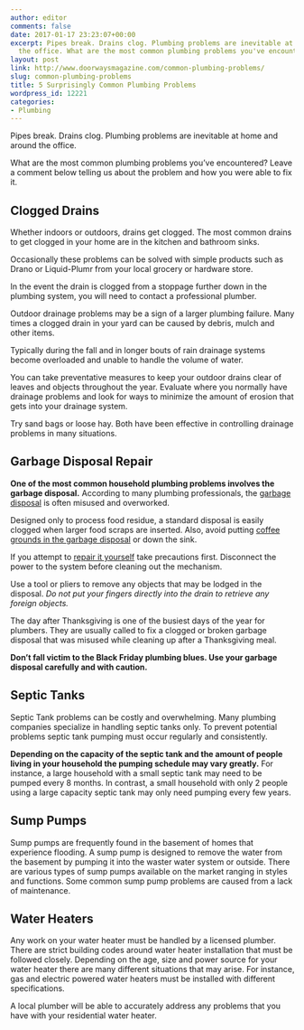 ```yaml
---
author: editor
comments: false
date: 2017-01-17 23:23:07+00:00
excerpt: Pipes break. Drains clog. Plumbing problems are inevitable at home and around
  the office. What are the most common plumbing problems you've encountered?
layout: post
link: http://www.doorwaysmagazine.com/common-plumbing-problems/
slug: common-plumbing-problems
title: 5 Surprisingly Common Plumbing Problems
wordpress_id: 12221
categories:
- Plumbing
---
```


Pipes break. Drains clog. Plumbing problems are inevitable at home and around the office.

What are the most common plumbing problems you’ve encountered? Leave a comment below telling us about the problem and how you were able to fix it.



## Clogged Drains



Whether indoors or outdoors, drains get clogged. The most common drains to get clogged in your home are in the kitchen and bathroom sinks. 

Occasionally these problems can be solved with simple products such as Drano or Liquid-Plumr from your local grocery or hardware store. 

In the event the drain is clogged from a stoppage further down in the plumbing system, you will need to contact a professional plumber.

Outdoor drainage problems may be a sign of a larger plumbing failure. Many times a clogged drain in your yard can be caused by debris, mulch and other items. 

Typically during the fall and in longer bouts of rain drainage systems become overloaded and unable to handle the volume of water. 

You can take preventative measures to keep your outdoor drains clear of leaves and objects throughout the year. Evaluate where you normally have drainage problems and look for ways to minimize the amount of erosion that gets into your drainage system. 

Try sand bags or loose hay. Both have been effective in controlling drainage problems in many situations.



## Garbage Disposal Repair



**One of the most common household plumbing problems involves the garbage disposal.** According to many plumbing professionals, the [garbage disposal](https://www.doorwaysmagazine.com/editors-choice-best-garbage-disposal/) is often misused and overworked. 

Designed only to process food residue, a standard disposal is easily clogged when larger food scraps are inserted. Also, avoid putting [coffee grounds in the garbage disposal](https://www.doorwaysmagazine.com/coffee-grounds-garbage-disposal/) or down the sink.

If you attempt to [repair it yourself](https://www.doorwaysmagazine.com/garbage-disposal-humming-but-not-working/) take precautions first. Disconnect the power to the system before cleaning out the mechanism. 

Use a tool or pliers to remove any objects that may be lodged in the disposal. _Do not put your fingers directly into the drain to retrieve any foreign objects._

The day after Thanksgiving is one of the busiest days of the year for plumbers. They are usually called to fix a clogged or broken garbage disposal that was misused while cleaning up after a Thanksgiving meal. 

**Don’t fall victim to the Black Friday plumbing blues. Use your garbage disposal carefully and with caution.**



## Septic Tanks



Septic Tank problems can be costly and overwhelming. Many plumbing companies specialize in handling septic tanks only. To prevent potential problems septic tank pumping must occur regularly and consistently.

**Depending on the capacity of the septic tank and the amount of people living in your household the pumping schedule may vary greatly.** For instance, a large household with a small septic tank may need to be pumped every 8 months. In contrast, a small household with only 2 people using a large capacity septic tank may only need pumping every few years.



## Sump Pumps



Sump pumps are frequently found in the basement of homes that experience flooding. A sump pump is designed to remove the water from the basement by pumping it into the waster water system or outside. There are various types of sump pumps available on the market ranging in styles and functions. Some common sump pump problems are caused from a lack of maintenance.



## Water Heaters



Any work on your water heater must be handled by a licensed plumber. There are strict building codes around water heater installation that must be followed closely. Depending on the age, size and power source for your water heater there are many different situations that may arise. For instance, gas and electric powered water heaters must be installed with different specifications. 

A local plumber will be able to accurately address any problems that you have with your residential water heater.


